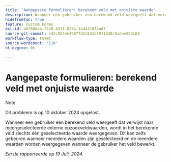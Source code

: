 ```yaml
---
title: 'Aangepaste formulieren: berekend veld met onjuiste waarde'
description: Wanneer een gebruiker een berekend veld weergeeft dat verwijst naar meergeselecteerde externe opzoekveldwaarden, wordt in het berekende veld slechts één geselecteerde waarde weergegeven. Dit kan zelfs gebeuren wanneer meerdere waarden zijn geselecteerd en de meerdere waarden worden weergegeven wanneer de gebruiker het veld bewerkt.
hidefromtoc: true
feature: Custom Forms
exl-id: a6768daa-f248-4311-8274-3ad4310faad7
source-git-commit: e32c9244e39877d2a541d4911348c5adee553c62
workflow-type: tm+mt
source-wordcount: '110'
ht-degree: 0%

---
```


# Aangepaste formulieren: berekend veld met onjuiste waarde

>[!NOTE]
>
>Dit probleem is op 10 oktober 2024 opgelost.

Wanneer een gebruiker een berekend veld weergeeft dat verwijst naar meergeselecteerde externe opzoekveldwaarden, wordt in het berekende veld slechts één geselecteerde waarde weergegeven. Dit kan zelfs gebeuren wanneer meerdere waarden zijn geselecteerd en de meerdere waarden worden weergegeven wanneer de gebruiker het veld bewerkt.

_Eerste rapporteerde op 19 Juli, 2024._
